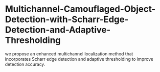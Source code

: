 # Multichannel-Camouflaged-Object-Detection-with-Scharr-Edge-Detection-and-Adaptive-Thresholding
 we propose an enhanced multichannel localization method that incorporates Scharr edge detection and adaptive thresholding to improve detection accuracy. 
